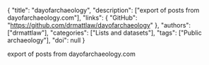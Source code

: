 {
  "title": "dayofarchaeology",
  "description": ["export of posts from dayofarchaeology.com"],
  "links": {
    "GitHub": "https://github.com/drmattlaw/dayofarchaeology"
  },
  "authors": ["drmattlaw"],
  "categories": ["Lists and datasets"],
  "tags": ["Public archaeology"],
  "doi": null
}

<!-- Generated by csv2md.R – do not edit by hand -->

export of posts from dayofarchaeology.com